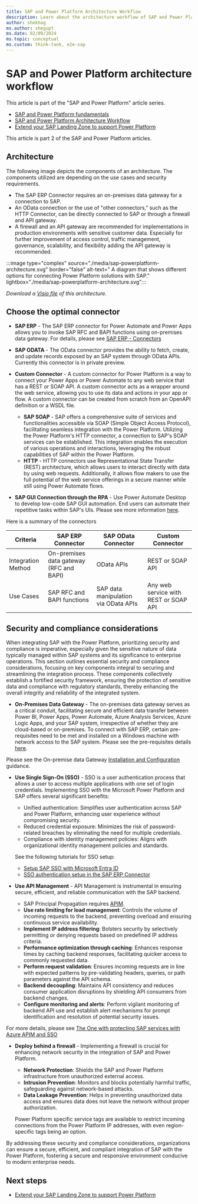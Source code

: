 ```yaml
---
title: SAP and Power Platform Architecture Workflow
description: Learn about the architecture workflow of SAP and Power Platform.
author: shekhag
ms.author: shegupt
ms.date: 02/09/2024
ms.topic: conceptual
ms.custom: think-tank, e2e-sap
---
```


# SAP and Power Platform architecture workflow

This article is part of the "SAP and Power Platform" article series.
	
- [SAP and Power Platform fundamentals](./sap-and-powerplatform-fundamental.md)
- [SAP and Power Platform Architecture Workflow](./sap-and-powerplatform-architecture-workflow.md)
- [Extend your SAP Landing Zone to support Power Platform](./sap-and-powerplatform-extend-landing-zone.md)


This article is part 2 of the SAP and Power Platform articles.

## Architecture

The following image depicts the components of an architecture. The components utilized are depending on the use cases and security requirements.

- The SAP ERP Connector requires an on-premises data gateway for a connection to SAP.
- An OData connection or the use of "other connectors," such as the HTTP Connector, can be directly connected to SAP or through a firewall and API gateway.
- A firewall and an API gateway are recommended for implementations in production environments with sensitive customer data. Especially for further improvement of access control, traffic management, governance, scalability, and flexibility adding the API gateway is recommended.

:::image type="complex" source="./media/sap-powerplatform-architecture.svg" border="false" alt-text=" A diagram that shows different options for connecting Power Platform solutions with SAP." lightbox="./media/sap-powerplatform-architecture.svg":::

*Download a [Visio file](https://github.com/microsoft/CloudAdoptionFramework/raw/main/ready/sap-powerplatform-architecture.vsdx) of this architecture.*

## Choose the optimal connector

- **SAP ERP** - The SAP ERP connector for Power Automate and Power Apps allows you to invoke SAP RFC and BAPI functions using on-premises data gateway. For details, please see [SAP ERP - Connectors](/connectors/saperp/) 

- **SAP ODATA** - The OData connector provides the ability to fetch, create, and update records exposed by an SAP system through OData APIs. Currently this connector is in private preview.

- **Custom Connector** - A custom connector for Power Platform is a way to connect your Power Apps or Power Automate to any web service that has a REST or SOAP API. A custom connector acts as a wrapper around the web service, allowing you to use its data and actions in your app or flow. A custom connector can be created from scratch from an OpenAPI definition or a WSDL file.

  - **SAP SOAP** - SAP offers a comprehensive suite of services and functionalities accessible via SOAP (Simple Object Access Protocol), facilitating seamless integration with the Power Platform. Utilizing the Power Platform's HTTP connector, a connection to SAP's SOAP services can be established. This integration enables the execution of various operations and interactions, leveraging the robust capabilities of SAP within the Power Platform.
  - **HTTP** - HTTP connectors use Representational State Transfer (REST) architecture, which allows users to interact directly with data by using web requests. Additionally, it allows flow makers to use the full potential of the web service offerings in a secure manner while still using Power Automate flows.

- **SAP GUI Connection through the RPA** - Use Power Automate Desktop to develop low-code SAP GUI automation. End users can automate their repetitive tasks within SAP's UIs. Please see more information [here](/power-automate/guidance/rpa-sap-playbook/action-based-sap-gui-automation-manually-overview).

Here is a summary of the connectors 

| Criteria | SAP ERP Connector | SAP OData Connector | Custom Connector | 
|----------|-------------------|---------------------|------------------|
| Integration Method | On-premises data gateway (RFC and BAPI) | OData APIs | REST or SOAP API |
| Use Cases          | SAP RFC and BAPI functions | SAP data manipulation via OData APIs | Any web service with REST or SOAP API |

## Security and compliance considerations

When integrating SAP with the Power Platform, prioritizing security and compliance is imperative, especially given the sensitive nature of data typically managed within SAP systems and its significance to enterprise operations. This section outlines essential security and compliance considerations, focusing on key components integral to securing and streamlining the integration process. These components collectively establish a fortified security framework, ensuring the protection of sensitive data and compliance with regulatory standards, thereby enhancing the overall integrity and reliability of the integrated system.

- **On-Premises Data Gateway** - The on-premises data gateway serves as a critical conduit, facilitating secure and efficient data transfer between Power BI, Power Apps, Power Automate, Azure Analysis Services, Azure Logic Apps, and your SAP system, irrespective of whether they are cloud-based or on-premises. To connect with SAP ERP, certain pre-requisites need to be met and installed on a Windows machine with network access to the SAP system. Please see the pre-requisites details [here](/connectors/saperp/#pre-requisites).

Please see the On-premise data Gateway [Installation and Configuration](/azure/analysis-services/analysis-services-gateway-install?tabs=azure-portal) guidance. 

- **Use Single Sign-On (SSO)** - SSO is a user authentication process that allows a user to access multiple applications with one set of login credentials. Implementing SSO with the Microsoft Power Platform and SAP offers several significant benefits:

  - Unified authentication: Simplifies user authentication across SAP and Power Platform, enhancing user experience without compromising security.
  - Reduced credential exposure: Minimizes the risk of password-related breaches by eliminating the need for multiple credentials.
  - Compliance with identity management policies: Aligns with organizational identity management policies and standards.

  See the following tutorials for SSO setup:

  - [Setup SAP SSO with Microsoft Entra ID](/entra/identity/saas-apps/sap-netweaver-tutorial)
  - [SSO authentication setup in the SAP ERP Connector](/connectors/saperp/#authentication)


- **Use API Management** - API Management is instrumental in ensuring secure, efficient, and reliable communication with the SAP backend.

  - SAP Principal Propagation requires [APIM](https://github.com/Azure/api-management-policy-snippets/blob/master/examples/Request%20OAuth2%20access%20token%20from%20SAP%20using%20AAD%20JWT%20token.xml).
  - **Use rate limiting for load management**: Controls the volume of incoming requests to the backend, preventing overload and ensuring continuous service availability.
  - **Implement IP address filtering**: Bolsters security by selectively permitting or denying requests based on predefined IP address criteria.
  - **Performance optimization through caching**: Enhances response times by caching backend responses, facilitating quicker access to commonly requested data.
  - **Perform request validation**: Ensures incoming requests are in line with expected patterns by pre-validating headers, queries, or path parameters against the API schema.
  - **Backend decoupling**: Maintains API consistency and reduces consumer application disruptions by shielding API consumers from backend changes.
  - **Configure monitoring and alerts**: Perform vigilant monitoring of backend API use and establish alert mechanisms for prompt identification and resolution of potential security issues.

For more details, please see [The One with protecting SAP services with Azure APIM and SSO](https://www.youtube.com/watch?v=KFd2x06c4nM)

- **Deploy behind a firewall** - Implementing a firewall is crucial for enhancing network security in the integration of SAP and Power Platform.

  - **Network Protection**: Shields the SAP and Power Platform infrastructure from unauthorized external access.
  - **Intrusion Prevention**: Monitors and blocks potentially harmful traffic, safeguarding against network-based attacks.
  - **Data Leakage Prevention**: Helps in preventing unauthorized data access and ensures data does not leave the network without proper authorization.

  Power Platform specific service tags are available to restrict incoming connections from the Power Platform IP addresses, with even region-specific tags being an option.

By addressing these security and compliance considerations, organizations can ensure a secure, efficient, and compliant integration of SAP with the Power Platform, fostering a secure and responsive environment conducive to modern enterprise needs.

## Next steps

- [Extend your SAP Landing Zone to support Power Platform](./sap-and-powerplatform-extend-landing-zone.md)


